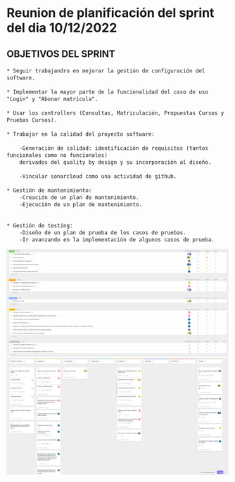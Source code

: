 # Reunion de planificación del sprint del dia 10/12/2022

## OBJETIVOS DEL SPRINT

    * Seguir trabajandro en mejorar la gestión de configuración del software.

    * Implementar la mayor parte de la funcionalidad del caso de uso "Login" y "Abonar matrícula".
    
    * Usar los controllers (Consultas, Matriculación, Propuestas Cursos y Pruebas Cursos).
    
    * Trabajar en la calidad del proyecto software:

        -Generación de calidad: identificación de requisitos (tantos funcionales como no funcionales) 
        derivados del quality by design y su incorporación al diseño.
      
        -Vincular sonarcloud como una actividad de github.
      
    * Gestión de mantenimiento:
        -Creación de un plan de mantenimiento.
        -Ejecución de un plan de mantenimiento.
        
      
    * Gestión de testing: 
        -Diseño de un plan de prueba de los casos de pruebas.
        -Ir avanzando en la implementación de algunos casos de prueba.
    

![Planificación del Sprint de la semana del 10/12 al 17/12](../sprintImages/Sprint_10dic2022_lista.png)
![Planificación del Sprint de la semana del 10/12 al 17/12](../sprintImages/Sprint_10dic2022_tablero.png)
